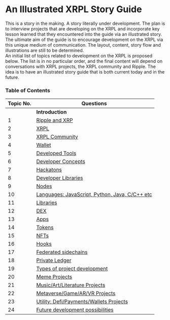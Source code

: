 # An Illustrated XRPL Story Guide
This is a story in the making. A story literally under development.
The plan is to interview projects that are developing on the XRPL and incorporate key lesson learned that they encountered into the guide via an illustrated story.  
The ultimate aim of the guide is to encourage development on the XRPL via this unique medium of communication.
The layout, content, story flow and illustrations are still to be determined.  
An initial list of topics related to development on the XRPL is proposed below.  The list is in no particular order, and the final content will depend on conversations with XRPL projects, the XRPL community and Ripple.
The idea is to have an illustrated story guide that is both current today and in the future.

### Table of Contents

| Topic No. | Questions |
| --- | --------- |
|  | **Introduction** |
|1 | [Ripple and XRP](#Ripple) |
|2 | [XRPL](#xrpl-features) |
|3 | [XRPL Community](#xrpl-community) |
|4 | [Wallet](#wallet) |
|5 | [Developed Tools](#xrpl-tools) |
|6 | [Developer Concepts](#xrpl-concepts) |
|7 | [Hackatons](#xrpl-hackaton) |
|8 | [Developer Libraries](#xrpl-developer) |
|9 | [Nodes](#how-to-run-xrpl-node) |
|10 | [Languages: JavaScript, Python, Java, C/C++ etc](#xrpl-languages-guide) |
|11 | [Libraries](#xrpl-libraries) |
|12 | [DEX](#xrpl-dex) |
|13 | [Apps](#xrpl-apps) |
|14 | [Tokens](#xrpl-tokens)
|15 | [NFTs](#xrpl-nfts) |
|16 | [Hooks](#xrpl-hooks) |
|17 | [Federated sidechains](#xrpl-sidechains) |
|18 | [Private Ledger](#xrpl-private) |
|19 | [Types of project development](#xrpl-projects) |
|20 | [Meme Projects](#xrpl-projects-1) |
|21 | [Music/Art/Literature Projects](#xrpl-projects-2) |
|22 | [Metaverse/Game/AR/VR Projects](#xrpl-projects-3) |
|23 | [Utility: Defi/Payments/Wallets Projects](#xrpl-projects-4) |
|24 | [Future development possibilities](#xrpl-future)|
